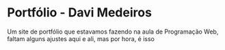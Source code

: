 # Portfólio - Davi Medeiros

Um site de portfólio que estavamos fazendo na aula de Programação Web, faltam alguns ajustes aqui e ali, mas por hora, é isso
